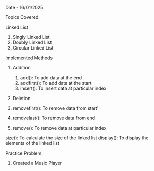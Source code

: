 Date - 16/01/2025

Topics Covered:

Linked List

1. Singly Linked List
2. Doubly Linked List
3. Circular Linked List

Implemented Methods

1. Addition
   
   1. add(): To add data at the end
   2. addfirst(): To add data at the start
   3. insert(): To insert data at particular index

2. Deletion
  
  1. removefirst(): To remove data from start'
  2. removelast(): To remove data from end
  3. remove(): To remove data at particular index

size(): To calculate the size of the linked list
display(): To display the elements of the linked list

Practice Problem

1. Created a Music Player
